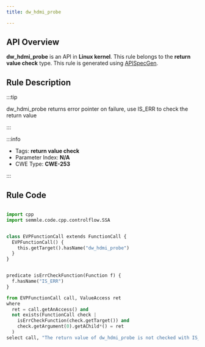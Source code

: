 ```yaml
---
title: dw_hdmi_probe

---
```



## API Overview
**dw_hdmi_probe** is an API in **Linux kernel**. This rule belongs to the **return value check** type. This rule is generated using [APISpecGen](../../tools/APISpecGen).
## Rule Description

:::tip

dw_hdmi_probe returns error pointer on failure, use IS_ERR to check the return value

:::

:::info

- Tags: **return value check**
- Parameter Index: **N/A**
- CWE Type: **CWE-253**

:::

## Rule Code
```python

import cpp
import semmle.code.cpp.controlflow.SSA


class EVPFunctionCall extends FunctionCall {
  EVPFunctionCall() {
    this.getTarget().hasName("dw_hdmi_probe")
  }
}


predicate isErrCheckFunction(Function f) {
  f.hasName("IS_ERR") 
}

from EVPFunctionCall call, ValueAccess ret
where
  ret = call.getAnAccess() and
  not exists(FunctionCall check |
    isErrCheckFunction(check.getTarget()) and
    check.getArgument(0).getAChild*() = ret
  )
select call, "The return value of dw_hdmi_probe is not checked with IS_ERR."
    
```